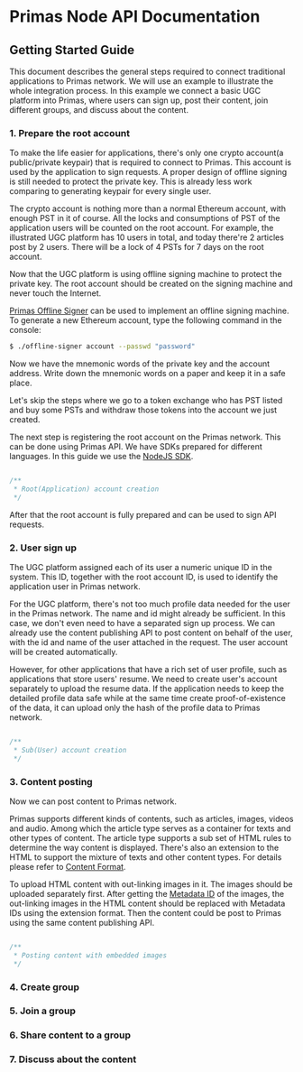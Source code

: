 # Primas Node API Documentation

## Getting Started Guide

This document describes the general steps required to connect traditional applications to Primas network.
We will use an example to illustrate the whole integration process. In this example we connect a basic UGC platform
into Primas, where users can sign up, post their content, join different groups, and discuss about the content.


### 1. Prepare the root account

To make the life easier for applications, there's only one crypto account(a public/private keypair) that is required
to connect to Primas. This account is used by the application to sign requests. A proper design of offline signing is
still needed to protect the private key. This is already less work comparing to generating keypair for every single
user.

The crypto account is nothing more than a normal Ethereum account, with enough PST in it of course. All the locks
and consumptions of PST of the application users will be counted on the root account. For example, the illustrated UGC
platform has 10 users in total, and today there're 2 articles post by 2 users. There will be a lock of 4 PSTs for
7 days on the root account.

Now that the UGC platform is using offline signing machine to protect the private key. The root account should be
created on the signing machine and never touch the Internet.

[Primas Offline Signer](https://github.com/primasio/primas-offline-signer) can be used to implement an offline signing
machine. To generate a new Ethereum account, type the following command in the console:

```bash
$ ./offline-signer account --passwd "password"
```

Now we have the mnemonic words of the private key and the account address. Write down the mnemonic words on a paper
and keep it in a safe place.

Let's skip the steps where we go to a token exchange who has PST listed and buy some PSTs and withdraw those tokens
into the account we just created.

The next step is registering the root account on the Primas network. This can be done using Primas API. We have SDKs
prepared for different languages. In this guide we use the [NodeJS SDK](https://github.com/primasio/primas-api-sdk-js).

```js

/**
 * Root(Application) account creation
 */


```

After that the root account is fully prepared and can be used to sign API requests.


### 2. User sign up

The UGC platform assigned each of its user a numeric unique ID in the system. This ID, together with the root account
ID, is used to identify the application user in Primas network.

For the UGC platform, there's not too much profile data needed for the user in the Primas network. The name and id
might already be sufficient. In this case, we don't even need to have a separated sign up process. We can already use
the content publishing API to post content on behalf of the user, with the id and name of the user attached in the
request. The user account will be created automatically.

However, for other applications that have a rich set of user profile, such as applications that store users' resume.
We need to create user's account separately to upload the resume data. If the application needs to keep the detailed
profile data safe while at the same time create proof-of-existence of the data, it can upload only the hash of the
profile data to Primas network.

```js

/**
 * Sub(User) account creation
 */


```


### 3. Content posting

Now we can post content to Primas network.

Primas supports different kinds of contents, such as articles, images, videos and audio. Among which the article type
serves as a container for texts and other types of content. The article type supports a sub set of HTML rules to
determine the way content is displayed. There's also an extension to the HTML to support the mixture of texts and other
content types. For details please refer to [Content Format](./content.md#content-format).

To upload HTML content with out-linking images in it. The images should be uploaded separately first. After getting the
[Metadata ID](./dtcp.md#metadata-dna-and-metadata-id) of the images, the out-linking images in the HTML content should
be replaced with Metadata IDs using the extension format. Then the content could be post to Primas using the same
content publishing API.

```js

/**
 * Posting content with embedded images
 */


```


### 4. Create group

### 5. Join a group

### 6. Share content to a group

### 7. Discuss about the content


